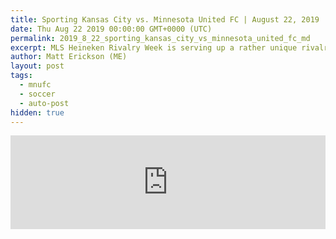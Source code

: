 ```yaml
---
title: Sporting Kansas City vs. Minnesota United FC | August 22, 2019
date: Thu Aug 22 2019 00:00:00 GMT+0000 (UTC)
permalink: 2019_8_22_sporting_kansas_city_vs_minnesota_united_fc_md
excerpt: MLS Heineken Rivalry Week is serving up a rather unique rivalry. One of the ‘nicer’ matchups taking place this week puts Sporting Kansas City against Minnesota United FC at Children’s Mercy Park.
author: Matt Erickson (ME)
layout: post
tags:
  - mnufc
  - soccer
  - auto-post
hidden: true
---
```

<div class='soccer-video-wrapper'>
    <iframe class='soccer-video' width='100%' height='auto' frameborder='0' allowfullscreen src="https://www.mnufc.com/iframe-video?brightcove_id=6075997966001&brightcove_player_id=default&brightcove_account_id=5534894110001"></iframe>
  </div>